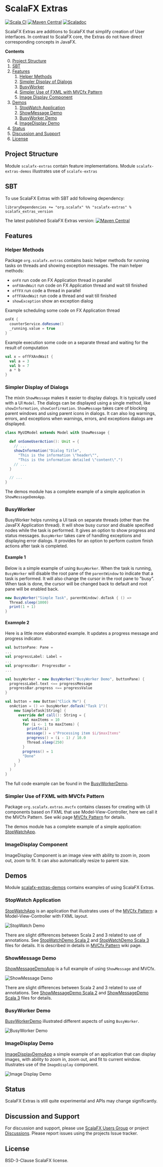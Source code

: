 ScalaFX Extras
==============

[![Scala CI](https://github.com/scalafx/scalafx-extras/actions/workflows/scala.yml/badge.svg)](https://github.com/scalafx/scalafx-extras/actions/workflows/scala.yml)
[![Maven Central](https://maven-badges.herokuapp.com/maven-central/org.scalafx/scalafx-extras_2.13/badge.svg)](https://maven-badges.herokuapp.com/maven-central/org.scalafx/scalafx-extras_2.13)
[![Scaladoc](https://javadoc.io/badge2/org.scalafx/scalafx-extras_2.13/scaladoc.svg)](https://javadoc.io/doc/org.scalafx/scalafx-extras_2.13)

ScalaFX Extras are additions to ScalaFX that simplify creation of User interfaces. In contrast to ScalaFX core, the
Extras do not have direct corresponding concepts in JavaFX.

**Contents**

0. [Project Structure](#project-structure)
0. [SBT](#sbt)
0. [Features](#features)
    1. [Helper Methods](#helper-methods)
    1. [Simpler Display of Dialogs](#simpler-display-of-dialogs)
    1. [BusyWorker](#busyworker)
    1. [Simpler Use of FXML with MVCfx Pattern](#simpler-use-of-fxml-with-mvcfx-pattern)
    1. [Image Display Component](#imagedisplay-component)
0. [Demos](#demos)
    1. [StopWatch Application](#stopwatch-application)
    1. [ShowMessage Demo](#showmessage-demo)
    1. [BusyWorker Demo](#busyworker-demo)
    1. [ImageDisplay Demo](#imagedisplay-demo)
0. [Status](#status)
0. [Discussion and Support](#discussion-and-support)
0. [License](#license)

Project Structure
-----------------

Module `scalafx-extras` contain feature implementations. Module `scalafx-extras-demos` illustrates use
of `scalafx-extras`

SBT
---

To use ScalaFX Extras with SBT add following dependency:

```
libraryDependencies += "org.scalafx" %% "scalafx-extras" % scalafx_extras_version
```

The latest published ScalaFX Extras
version: [![Maven Central](https://maven-badges.herokuapp.com/maven-central/org.scalafx/scalafx-extras_2.12/badge.svg)](https://maven-badges.herokuapp.com/maven-central/org.scalafx/scalafx-extras_2.12)

Features
--------

### Helper Methods

Package `org.scalafx.extras` contains basic helper methods for running tasks on threads and showing exception messages.
The main helper methods:

* `onFX` run code on FX Application thread in parallel
* `onFXAndWait` run code on FX Application thread and wait till finished
* `offFX` run code a thread in parallel
* `offFXAndWait` run code a thread and wait till finished
* `showException` show an exception dialog

Example scheduling some code on FX Application thread

```scala
onFX {
  counterService.doResume()
  _running.value = true
}

```

Example execution some code on a separate thread and waiting for the result of computation

```scala
val x = offFXAndWait {
  val a = 3
  val b = 7
  a * b
}

```

### Simpler Display of Dialogs

The mixin `ShowMessage` makes it easier to display dialogs. It is typically used with a UI `Model`. The dialogs can be
displayed using a single method, like `showInformation`, `showConfirmation`. `ShowMessage` takes care of blocking parent
windows and using parent icons in dialogs. It can also log warnings, errors, and exceptions when warnings, errors, and
exceptions dialogs are displayed.

```scala
class MyUIModel extends Model with ShowMessage {

  def onSomeUserAction(): Unit = {
    // ...
    showInformation("Dialog Title",
      "This is the information \"header\"",
      "This is the information detailed \"content\".")
    // ...
  }

  // ...
}
```  

The demos module has a complete example of a simple application in `ShowMessageDemoApp`.

### BusyWorker

BusyWorker helps running a UI task on separate threads (other than the JavaFX Application thread). It will show busy
cursor and disable specified nodes while the task is performed. It gives an option to show progress and status messages.
`BusyWorker` takes care of handling exceptions and displaying error dialogs. It provides for an option to perform custom
finish actions after task is completed.

#### Example 1

Below is a simple example of using `BusyWorker`. When the task is running, `BusyWorker` will disable the root pane of
the `parentWindow` to indicate that a task is performed. It will also change the cursor in the root pane to "busy". When
task is done, the cursor will be changed back to default and root pane will be enabled back.

```scala
new BusyWorker("Simple Task", parentWindow).doTask { () =>
  Thread.sleep(1000)
  print(1 + 1)
}
```

#### Examnple 2

Here is a little more elaborated example. It updates a progress message and progress indicator.

```scala
val buttonPane: Pane =
...
val progressLabel: Label =
...
val progressBar: ProgressBar =
...

val busyWorker = new BusyWorker("BusyWorker Demo", buttonPane) {
  progressLabel.text <== progressMessage
  progressBar.progress <== progressValue
}

val button = new Button("Click Me") {
  onAction = () => busyWorker.doTask("Task 1")(
    new SimpleTask[String] {
      override def call(): String = {
        val maxItems = 10
        for (i <- 1 to maxItems) {
          println(i)
          message() = s"Processing item $i/$maxItems"
          progress() = (i - 1) / 10.0
          Thread.sleep(250)
        }
        progress() = 1
        "Done"
      }
    }
  )
}
```

The full code example can be found in the
[BusyWorkerDemo][BusyWorkerDemo].

### Simpler Use of FXML with MVCfx Pattern

Package `org.scalafx.extras.mvcfx` contains classes for creating with UI components based on FXML that use
Model-View-Controller, here we call it the MVCfx Pattern. See wiki page [MVCfx Pattern] for details.

The demos module has a complete example of a simple application: [StopWatchApp][StopWatchDemo].

### ImageDisplay Component

ImageDisplay Component is an image view with ability to zoom in, zoom out, zoom to fit. It can also automatically resize
to parent size.


Demos
-----

Module [scalafx-extras-demos][scalafx-extras-demos] contains examples of using ScalaFX Extras.

### StopWatch Application

[StopWatchApp][StopWatchDemo] is an application that illustrates uses of the [MVCfx Pattern]: a Model-View-Controller
with FXML layout.

![StopWatch Demo](notes/assets/StopWatchDemo.gif)

There are slight differences between Scala 2 and 3 related to use of annotations. See [StopWatchDemo Scala 2]
and [StopWatchDemo Scala 3] files for details. It is described in details in [MVCfx Pattern] wiki page.

### ShowMessage Demo

[ShowMessageDemoApp][ShowMessageDemo] is a full example of using `ShowMessage` and MVCfx.

![ShowMessage Demo](notes/assets/ShowMessageDemo.gif)

There are slight differences between Scala 2 and 3 related to use of annotations. See [ShowMessageDemo Scala 2]
and [ShowMessageDemo Scala 3] files for details.

### BusyWorker Demo

[BusyWorkerDemo][BusyWorkerDemo] illustrated different aspects of using `BusyWorker`.

![BusyWorker Demo](notes/assets/BusyWorkerDemo.gif)

### ImageDisplay Demo

[ImageDisplayDemoApp][ImageDisplayDemo] a simple example of an application that can display images, with ability to zoom
in, zoom out, and fit to current window. Illustrates use of the `ImageDisplay` component.

![Image Display Demo](notes/assets/ImageDisplayDemo.gif)

Status
------

ScalaFX Extras is still quite experimental and APIs may change significantly.

Discussion and Support
----------------------

For discussion and support, please use [ScalaFX Users Group]
or project [Discussions]. Please report issues using the projects Issue tracker.


License
-------

BSD-3-Clause ScalaFX license.

[scalafx-extras-demos]: scalafx-extras-demos

[MVCfx Pattern]: https://github.com/scalafx/scalafx-extras/wiki/MVCfx-Pattern

[BusyWorkerDemo]: scalafx-extras-demos/src/main/scala/org/scalafx/extras/BusyWorkerDemo.scala

[ImageDisplayDemo]: scalafx-extras-demos/src/main/scala/org/scalafx/extras/image/ImageDisplayDemoApp.scala

[ShowMessageDemo]: scalafx-extras-demos/src/main/scala/org/scalafx/extras/showmessage

[ShowMessageDemo Scala 2]: scalafx-extras-demos/src/main/scala-2/org/scalafx/extras/showmessage

[ShowMessageDemo Scala 3]: scalafx-extras-demos/src/main/scala-3/org/scalafx/extras/showmessage

[StopWatchDemo]: scalafx-extras-demos/src/main/scala/org/scalafx/extras/mvcfx/stopwatch

[StopWatchDemo Scala 2]: scalafx-extras-demos/src/main/scala-2/org/scalafx/extras/mvcfx/stopwatch

[StopWatchDemo Scala 3]: scalafx-extras-demos/src/main/scala-3/org/scalafx/extras/mvcfx/stopwatch

[ScalaFX Users Group]: https://groups.google.com/forum/#!forum/scalafx-users

[Discussions]: https://github.com/scalafx/scalafx-extras/discussions